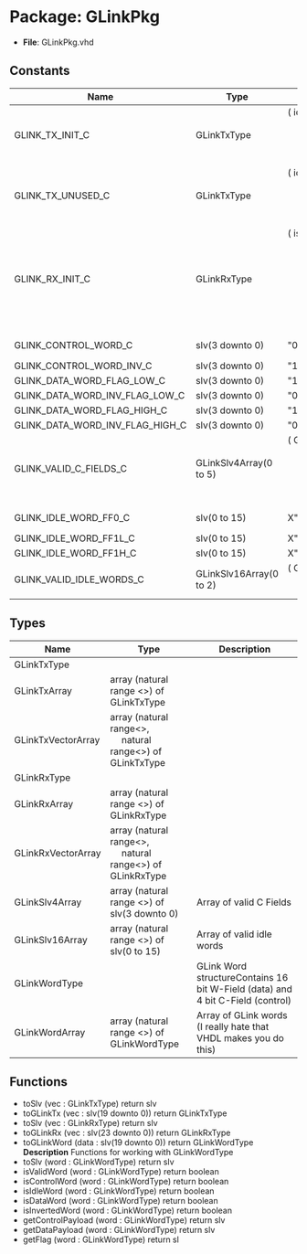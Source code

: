 # Package: GLinkPkg

- **File**: GLinkPkg.vhd
## Constants

| Name                            | Type                    | Value                                                                                                                                                                                                                                                                                                                                                                                                                                                                                                                                                               | Description             |
| ------------------------------- | ----------------------- | ------------------------------------------------------------------------------------------------------------------------------------------------------------------------------------------------------------------------------------------------------------------------------------------------------------------------------------------------------------------------------------------------------------------------------------------------------------------------------------------------------------------------------------------------------------------- | ----------------------- |
| GLINK_TX_INIT_C                 | GLinkTxType             |  (       idle    => '1',<br><span style="padding-left:20px">       control => '0',<br><span style="padding-left:20px">       flag    => '0',<br><span style="padding-left:20px">       data    => (others => '0'),<br><span style="padding-left:20px">       linkRst => '1')                                                                                                                                                                                                                                                                                        |                         |
| GLINK_TX_UNUSED_C               | GLinkTxType             |  (       idle    => '1',<br><span style="padding-left:20px">       control => '0',<br><span style="padding-left:20px">       flag    => '0',<br><span style="padding-left:20px">       data    => (others => '0'),<br><span style="padding-left:20px">       linkRst => '0')                                                                                                                                                                                                                                                                                        |                         |
| GLINK_RX_INIT_C                 | GLinkRxType             |  (       isIdle    => '1',<br><span style="padding-left:20px">       isData    => '0',<br><span style="padding-left:20px">       isControl => '0',<br><span style="padding-left:20px">       flag      => '0',<br><span style="padding-left:20px">       data      => (others => '0'),<br><span style="padding-left:20px">       -- Link Status Signals       error     => '0',<br><span style="padding-left:20px">       rxReady   => '0',<br><span style="padding-left:20px">       txReady   => '0',<br><span style="padding-left:20px">       linkUp    => '0') |                         |
| GLINK_CONTROL_WORD_C            | slv(3 downto 0)         |  "0011"                                                                                                                                                                                                                                                                                                                                                                                                                                                                                                                                                             | Valid C Field values    |
| GLINK_CONTROL_WORD_INV_C        | slv(3 downto 0)         |  "1100"                                                                                                                                                                                                                                                                                                                                                                                                                                                                                                                                                             |                         |
| GLINK_DATA_WORD_FLAG_LOW_C      | slv(3 downto 0)         |  "1101"                                                                                                                                                                                                                                                                                                                                                                                                                                                                                                                                                             |                         |
| GLINK_DATA_WORD_INV_FLAG_LOW_C  | slv(3 downto 0)         |  "0010"                                                                                                                                                                                                                                                                                                                                                                                                                                                                                                                                                             |                         |
| GLINK_DATA_WORD_FLAG_HIGH_C     | slv(3 downto 0)         |  "1011"                                                                                                                                                                                                                                                                                                                                                                                                                                                                                                                                                             |                         |
| GLINK_DATA_WORD_INV_FLAG_HIGH_C | slv(3 downto 0)         |  "0100"                                                                                                                                                                                                                                                                                                                                                                                                                                                                                                                                                             |                         |
| GLINK_VALID_C_FIELDS_C          | GLinkSlv4Array(0 to 5)  |  (       GLINK_CONTROL_WORD_C,<br><span style="padding-left:20px">       GLINK_CONTROL_WORD_INV_C,<br><span style="padding-left:20px">       GLINK_DATA_WORD_FLAG_LOW_C,<br><span style="padding-left:20px">       GLINK_DATA_WORD_INV_FLAG_LOW_C,<br><span style="padding-left:20px">       GLINK_DATA_WORD_FLAG_HIGH_C,<br><span style="padding-left:20px">       GLINK_DATA_WORD_INV_FLAG_HIGH_C)                                                                                                                                                                |                         |
| GLINK_IDLE_WORD_FF0_C           | slv(0 to 15)            |  X"FF00"                                                                                                                                                                                                                                                                                                                                                                                                                                                                                                                                                            | Valid idle (fill) words |
| GLINK_IDLE_WORD_FF1L_C          | slv(0 to 15)            |  X"FE00"                                                                                                                                                                                                                                                                                                                                                                                                                                                                                                                                                            |                         |
| GLINK_IDLE_WORD_FF1H_C          | slv(0 to 15)            |  X"FF80"                                                                                                                                                                                                                                                                                                                                                                                                                                                                                                                                                            |                         |
| GLINK_VALID_IDLE_WORDS_C        | GLinkSlv16Array(0 to 2) |  (       GLINK_IDLE_WORD_FF0_C,<br><span style="padding-left:20px">       GLINK_IDLE_WORD_FF1L_C,<br><span style="padding-left:20px">       GLINK_IDLE_WORD_FF1H_C)                                                                                                                                                                                                                                                                                                                                                                                                 |                         |
## Types

| Name               | Type                                                                                         | Description                                                                    |
| ------------------ | -------------------------------------------------------------------------------------------- | ------------------------------------------------------------------------------ |
| GLinkTxType        |                                                                                              |                                                                                |
| GLinkTxArray       | array (natural range <>) of GLinkTxType                                                      |                                                                                |
| GLinkTxVectorArray | array (natural range<>,<br><span style="padding-left:20px"> natural range<>) of GLinkTxType  |                                                                                |
| GLinkRxType        |                                                                                              |                                                                                |
| GLinkRxArray       | array (natural range <>) of GLinkRxType                                                      |                                                                                |
| GLinkRxVectorArray | array (natural range<>,<br><span style="padding-left:20px"> natural range<>) of GLinkRxType  |                                                                                |
| GLinkSlv4Array     | array (natural range <>) of slv(3 downto 0)                                                  | Array of valid C Fields                                                        |
| GLinkSlv16Array    | array (natural range <>) of slv(0 to 15)                                                     | Array of valid idle words                                                      |
| GLinkWordType      |                                                                                              | GLink Word structureContains 16 bit W-Field (data) and 4 bit C-Field (control) |
| GLinkWordArray     | array (natural range <>) of GLinkWordType                                                    | Array of GLink words (I really hate that VHDL makes you do this)               |
## Functions
- toSlv <font id="function_arguments">(vec     : GLinkTxType) </font> <font id="function_return">return slv </font>
- toGLinkTx <font id="function_arguments">(vec : slv(19 downto 0)) </font> <font id="function_return">return GLinkTxType </font>
- toSlv <font id="function_arguments">(vec     : GLinkRxType) </font> <font id="function_return">return slv </font>
- toGLinkRx <font id="function_arguments">(vec : slv(23 downto 0)) </font> <font id="function_return">return GLinkRxType </font>
- toGLinkWord <font id="function_arguments">(data        : slv(19 downto 0)) </font> <font id="function_return">return GLinkWordType </font>
**Description**
Functions for working with GLinkWordType
- toSlv <font id="function_arguments">(word             : GLinkWordType) </font> <font id="function_return">return slv </font>
- isValidWord <font id="function_arguments">(word       : GLinkWordType) </font> <font id="function_return">return boolean </font>
- isControlWord <font id="function_arguments">(word     : GLinkWordType) </font> <font id="function_return">return boolean </font>
- isIdleWord <font id="function_arguments">(word        : GLinkWordType) </font> <font id="function_return">return boolean </font>
- isDataWord <font id="function_arguments">(word        : GLinkWordType) </font> <font id="function_return">return boolean </font>
- isInvertedWord <font id="function_arguments">(word    : GLinkWordType) </font> <font id="function_return">return boolean </font>
- getControlPayload <font id="function_arguments">(word : GLinkWordType) </font> <font id="function_return">return slv </font>
- getDataPayload <font id="function_arguments">(word     : GLinkWordType) </font> <font id="function_return">return slv </font>
- getFlag <font id="function_arguments">(word            : GLinkWordType) </font> <font id="function_return">return sl </font>
